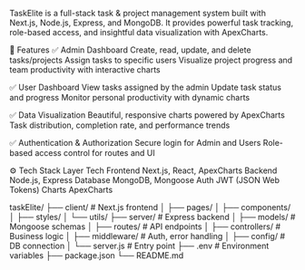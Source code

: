 TaskElite is a full-stack task & project management system built with Next.js, Node.js, Express, and MongoDB.
It provides powerful task tracking, role-based access,
and insightful data visualization with ApexCharts.


📌 Features
✅ Admin Dashboard
Create, read, update, and delete tasks/projects
Assign tasks to specific users
Visualize project progress and team productivity with interactive charts

✅ User Dashboard
View tasks assigned by the admin
Update task status and progress
Monitor personal productivity with dynamic charts

✅ Data Visualization
Beautiful, responsive charts powered by ApexCharts
Task distribution, completion rate, and performance trends

✅ Authentication & Authorization
Secure login for Admin and Users
Role-based access control for routes and UI

⚙️ Tech Stack
Layer	Tech
Frontend	Next.js, React, ApexCharts
Backend	Node.js, Express
Database	MongoDB, Mongoose
Auth	JWT (JSON Web Tokens)
Charts	ApexCharts


taskElite/
├── client/                 # Next.js frontend
│   ├── pages/
│   ├── components/
│   ├── styles/
│   └── utils/
├── server/                 # Express backend
│   ├── models/             # Mongoose schemas
│   ├── routes/             # API endpoints
│   ├── controllers/        # Business logic
│   ├── middleware/         # Auth, error handling
│   ├── config/             # DB connection
│   └── server.js           # Entry point
├── .env                    # Environment variables
├── package.json
└── README.md
